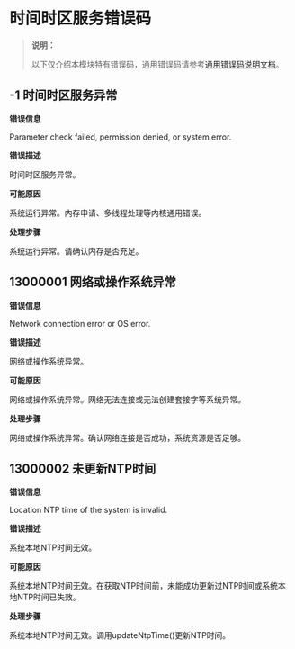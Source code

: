 # 时间时区服务错误码

> **说明：**
>
> 以下仅介绍本模块特有错误码，通用错误码请参考[通用错误码说明文档](../errorcode-universal.md)。

## -1 时间时区服务异常

**错误信息** 

Parameter check failed, permission denied, or system error.

**错误描述**

时间时区服务异常。

**可能原因**

系统运行异常。内存申请、多线程处理等内核通用错误。

**处理步骤**

系统运行异常。请确认内存是否充足。

## 13000001 网络或操作系统异常

**错误信息**

Network connection error or OS error.

**错误描述**

网络或操作系统异常。

**可能原因**

网络或操作系统异常。网络无法连接或无法创建套接字等系统异常。

**处理步骤**

网络或操作系统异常。确认网络连接是否成功，系统资源是否足够。


## 13000002 未更新NTP时间

**错误信息**

Location NTP time of the system is invalid.

**错误描述**

系统本地NTP时间无效。

**可能原因**

系统本地NTP时间无效。在获取NTP时间前，未能成功更新过NTP时间或系统本地NTP时间已失效。

**处理步骤**

系统本地NTP时间无效。调用updateNtpTime()更新NTP时间。